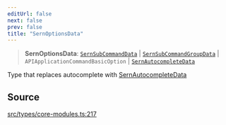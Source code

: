 ```yaml
---
editUrl: false
next: false
prev: false
title: "SernOptionsData"
---
```


> **SernOptionsData**: [`SernSubCommandData`](/v4/api/interfaces/sernsubcommanddata/) \| [`SernSubCommandGroupData`](/v4/api/interfaces/sernsubcommandgroupdata/) \| `APIApplicationCommandBasicOption` \| [`SernAutocompleteData`](/v4/api/interfaces/sernautocompletedata/)

Type that replaces autocomplete with [SernAutocompleteData](../../../../../../v4/api/interfaces/sernautocompletedata)

## Source

[src/types/core-modules.ts:217](https://github.com/sern-handler/handler/blob/7c8e39defbafdd6312a04a2d30750d647a3ab22b/src/types/core-modules.ts#L217)
